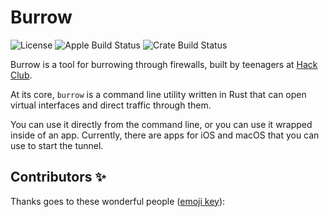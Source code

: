 # Burrow

![License](https://img.shields.io/github/license/hackclub/burrow) ![Apple Build Status](https://img.shields.io/github/actions/workflow/status/hackclub/burrow/build-apple.yml?branch=main&label=macos%2C%20ios&logo=Apple) ![Crate Build Status](https://img.shields.io/github/actions/workflow/status/hackclub/burrow/build-rust.yml?branch=main&label=crate&logo=Rust)

Burrow is a tool for burrowing through firewalls, built by teenagers at [Hack Club](https://hackclub.com/).

At its core, `burrow` is a command line utility written in Rust that can open virtual interfaces and direct traffic through them.

You can use it directly from the command line, or you can use it wrapped inside of an app. Currently, there are apps for iOS and macOS that you can use to start the tunnel.

## Contributors ✨

Thanks goes to these wonderful people ([emoji key](https://allcontributors.org/docs/en/emoji-key)):
